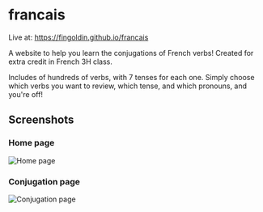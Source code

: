 # francais
Live at: https://fingoldin.github.io/francais

A website to help you learn the conjugations of French verbs! Created for extra credit in French 3H class.

Includes of hundreds of verbs, with 7 tenses for each one. Simply choose which verbs you want to review, which tense, and which pronouns, and you're off!

## Screenshots

### Home page
![Home page](https://www.github.com/fingoldin/francais/raw/master/home.png "Home page")

### Conjugation page
![Conjugation page](https://www.github.com/fingoldin/francais/raw/master/conj.png "Conjugation page")

